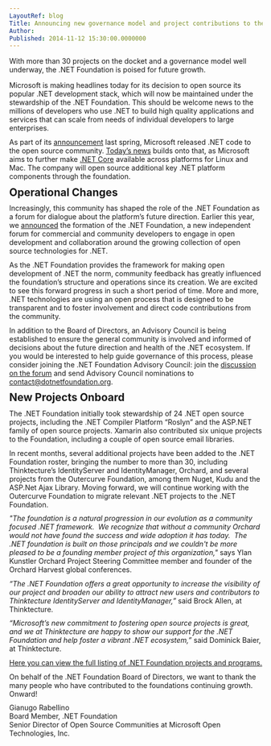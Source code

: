 ```yaml
---
LayoutRef: blog
Title: Announcing new governance model and project contributions to the .NET Foundation 
Author: 
Published: 2014-11-12 15:30:00.0000000
---
```

<p>With more than 30 projects on the docket and a governance model well underway, the .NET Foundation is poised for future growth.</p>

<p style="margin: 0in 0in 8pt;">Microsoft is making headlines today for its decision to open source its popular .NET development stack, which will now be maintained under the stewardship of the .NET Foundation. This should be welcome news to the millions of developers who use .NET to build high quality applications and services that can scale from needs of individual developers to large enterprises.</p>

<p style="margin: 0in 0in 8pt;">As part of its <a href="http://blogs.msdn.com/b/somasegar/archive/2014/03/26/the-net-foundation-and-innovation-in-the-net-platform.aspx">announcement</a>&nbsp;last spring, Microsoft released .NET code to the open source community. <a href="http://aka.ms/soma-connect">Today&rsquo;s news</a>&nbsp;builds onto that, as Microsoft aims to further make <a href="/NETCore5">.NET Core</a>&nbsp;available across platforms for Linux and Mac. The company will open source additional key .NET platform components through the foundation.</p>

<h2 style="margin: 0in 0in 8pt;">Operational Changes</h2>

<p style="margin: 0in 0in 8pt;">Increasingly, this community has shaped the role of the .NET Foundation as a forum for dialogue about the platform&rsquo;s future direction. Earlier this year, we <a href="http://msopentech.com/blog/2014/04/03/net-foundation-established-foster-open-development/">announced</a>&nbsp;the formation of the .NET Foundation, a new independent forum for commercial and community developers to engage in open development and collaboration around the growing collection of open source technologies for .NET.&nbsp;</p>

<p style="margin: 0in 0in 8pt;">As the .NET Foundation provides the framework for making open development of .NET the norm, community feedback has greatly influenced the foundation&rsquo;s structure and operations since its creation. We are excited to see this forward progress in such a short period of time. More and more, .NET technologies are using an open process that is designed to be transparent and to foster involvement and direct code contributions from the community.</p>

<p style="margin: 0in 0in 8pt;">In addition to the Board of Directors, an Advisory Council is being established to ensure the general community is involved and informed of decisions about the future direction and health of the .NET ecosystem. If you would be interested to help guide governance of this process, please consider joining the .NET Foundation Advisory Council: join the <a href="http://forums.dotnetfoundation.org/t/advisory-council-proposal/63">discussion on the forum</a>&nbsp;and send Advisory Council nominations to <a href="mailto:contact@dotnetfoundation.org">contact@dotnetfoundation.org</a>.</p>

<h2 style="margin: 0in 0in 8pt;">New Projects Onboard</h2>

<p style="margin: 0in 0in 8pt;">The .NET Foundation initially took stewardship of 24 .NET open source projects, including the .NET Compiler Platform &ldquo;Roslyn&rdquo; and the ASP.NET family of open source projects. Xamarin also contributed six unique projects to the Foundation, including a couple of open source email libraries.</p>

<p style="margin: 0in 0in 8pt;">In recent months, several additional projects have been added to the .NET Foundation roster, bringing the number to more than 30, including Thinktecture&rsquo;s IdentityServer and IdentityManager, Orchard, and several projects from the Outercurve Foundation, among them Nuget, Kudu and the ASP.Net Ajax Library. Moving forward, we will continue working with the Outercurve Foundation to migrate relevant .NET projects to the .NET Foundation.</p>

<p style="margin: 0in 0in 8pt;"><em>"The foundation is a natural progression in our evolution as a community focused .NET framework.&nbsp; We recognize that without a community Orchard would not have found the success and wide adoption it has today.&nbsp; The .NET foundation is built on those principals and we couldn't be more pleased to be a founding member project of this organization,"</em> says Ylan Kunstler Orchard Project Steering Committee member and founder of the Orchard Harvest global conferences.</p>

<p style="margin: 0in 0in 8pt;"><em>&ldquo;The .NET Foundation offers a great opportunity to increase the visibility of our project and broaden our ability to attract new users and contributors to Thinktecture IdentityServer and IdentityManager,&rdquo;</em> said Brock Allen, at Thinktecture.</p>

<p style="margin: 0in 0in 8pt;"><em>&ldquo;Microsoft&rsquo;s new commitment to fostering open source projects is great, and we at Thinktecture are happy to show our support for the .NET Foundation and help foster a vibrant .NET ecosystem,&rdquo;</em> said Dominick Baier, at Thinktecture.</p>

<p style="margin: 0in 0in 8pt;"><a href="/projects">Here you can view the full listing of .NET Foundation projects and programs.</a></p>

<p style="margin: 0in 0in 8pt;">On behalf of the .NET Foundation Board of Directors, we want to thank the many people who have contributed to the foundations continuing growth. Onward!</p>

<p style="margin: 0in 0in 8pt;">Gianugo Rabellino<br />Board Member, .NET Foundation<br />Senior Director of Open Source Communities at Microsoft Open Technologies, Inc.</p>
